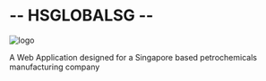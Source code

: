 # -- HSGLOBALSG --
![logo](https://github.com/polaraju1005/hsglobalsg/assets/96932984/db8444a8-fecc-46e1-be4a-30470902ad5c)


A Web Application designed for a Singapore based petrochemicals manufacturing company
